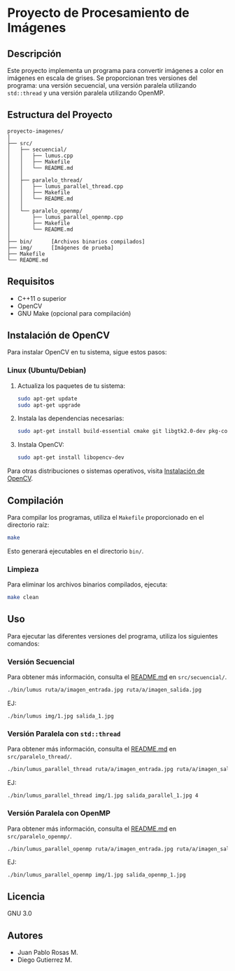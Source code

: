 # Proyecto de Procesamiento de Imágenes

## Descripción

Este proyecto implementa un programa para convertir imágenes a color en imágenes en escala de grises. Se proporcionan tres versiones del programa: una versión secuencial, una versión paralela utilizando `std::thread` y una versión paralela utilizando OpenMP.

## Estructura del Proyecto

```
proyecto-imagenes/
│
├── src/
│   ├── secuencial/
│   │   ├── lumus.cpp
│   │   ├── Makefile
│   │   └── README.md
│   │
│   ├── paralelo_thread/
│   │   ├── lumus_parallel_thread.cpp
│   │   ├── Makefile
│   │   └── README.md
│   │
│   └── paralelo_openmp/
│       ├── lumus_parallel_openmp.cpp
│       ├── Makefile
│       └── README.md
│
├── bin/      [Archivos binarios compilados]
├── img/      [Imágenes de prueba]
├── Makefile
└── README.md
```

## Requisitos

- C++11 o superior
- OpenCV
- GNU Make (opcional para compilación)

## Instalación de OpenCV

Para instalar OpenCV en tu sistema, sigue estos pasos:

### Linux (Ubuntu/Debian)

1. Actualiza los paquetes de tu sistema:
   ```bash
   sudo apt-get update
   sudo apt-get upgrade
   ```
2. Instala las dependencias necesarias:
   ```bash
   sudo apt-get install build-essential cmake git libgtk2.0-dev pkg-config libavcodec-dev libavformat-dev libswscale-dev
   ```
3. Instala OpenCV:
   ```bash
   sudo apt-get install libopencv-dev
   ```

Para otras distribuciones o sistemas operativos, visita [Instalación de OpenCV](https://opencv.org/releases/).

## Compilación

Para compilar los programas, utiliza el `Makefile` proporcionado en el directorio raíz:

```bash
make
```

Esto generará ejecutables en el directorio `bin/`.

### Limpieza

Para eliminar los archivos binarios compilados, ejecuta:

```bash
make clean
```

## Uso

Para ejecutar las diferentes versiones del programa, utiliza los siguientes comandos:

### Versión Secuencial

Para obtener más información, consulta el [README.md](src/secuencial/README.md) en `src/secuencial/`.

```bash
./bin/lumus ruta/a/imagen_entrada.jpg ruta/a/imagen_salida.jpg
```

EJ:

```
./bin/lumus img/1.jpg salida_1.jpg
```

### Versión Paralela con `std::thread`

Para obtener más información, consulta el [README.md](src/paralelo_thread/README.md) en `src/paralelo_thread/`.

```bash
./bin/lumus_parallel_thread ruta/a/imagen_entrada.jpg ruta/a/imagen_salida.jpg num_hilos
```

EJ:

```
./bin/lumus_parallel_thread img/1.jpg salida_parallel_1.jpg 4
```

### Versión Paralela con OpenMP

Para obtener más información, consulta el [README.md](src/paralelo_openmp/README.md) en `src/paralelo_openmp/`.

```bash
./bin/lumus_parallel_openmp ruta/a/imagen_entrada.jpg ruta/a/imagen_salida.jpg
```

EJ:

```
./bin/lumus_parallel_openmp img/1.jpg salida_openmp_1.jpg
```

## Licencia

GNU 3.0

## Autores

- Juan Pablo Rosas M.
- Diego Gutierrez M.

